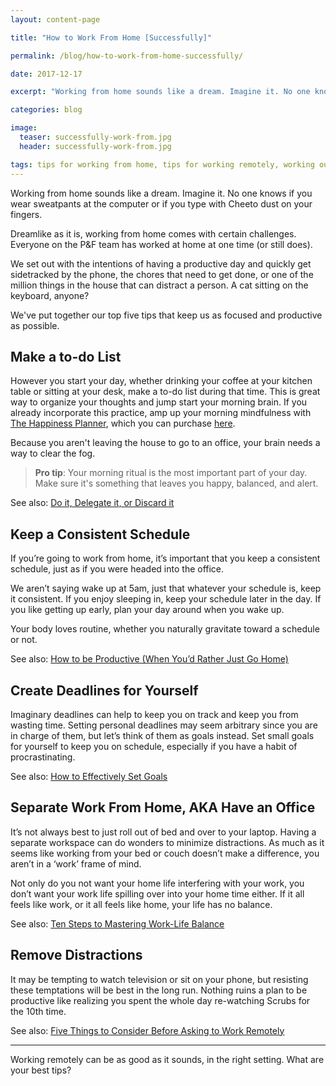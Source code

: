 ```yaml
---
layout: content-page

title: "How to Work From Home [Successfully]"

permalink: /blog/how-to-work-from-home-successfully/

date: 2017-12-17

excerpt: "Working from home sounds like a dream. Imagine it. No one knows if you wear sweatpants at the computer or if you type with Cheeto dust on your fingers."

categories: blog

image:
  teaser: successfully-work-from.jpg
  header: successfully-work-from.jpg

tags: tips for working from home, tips for working remotely, working outside the office, remote working advice
---
```


Working from home sounds like a dream. Imagine it. No one knows if you wear sweatpants at the computer or if you type with Cheeto dust on your fingers. 

Dreamlike as it is, working from home comes with certain challenges. Everyone on the P&F team has worked at home at one time (or still does). 

We set out with the intentions of having a productive day and quickly get sidetracked by the phone, the chores that need to get done, or one of the million things in the house that can distract a person. A cat sitting on the keyboard, anyone? 

We've put together our top five tips that keep us as focused and productive as possible. 

## Make a to-do List

However you start your day, whether drinking your coffee at your kitchen table or sitting at your desk, make a to-do list during that time. This is great way to organize your thoughts and jump start your morning brain. If you already incorporate this practice, amp up your morning mindfulness with [The Happiness Planner](/blog/can-this-planner-make-you-happier/), which you can purchase [here](https://thehappinessplanner.com/?aff=377).

Because you aren't leaving the house to go to an office, your brain needs a way to clear the fog. 

>**Pro tip**: Your morning ritual is the most important part of your day. Make sure it's something that leaves you happy, balanced, and alert.

See also: [Do it, Delegate it, or Discard it](/blog/do-it-delegate-it-or-discard-it/)

## Keep a Consistent Schedule

If you’re going to work from home, it’s important that you keep a consistent schedule, just as if you were headed into the office. 

We aren’t saying wake up at 5am, just that whatever your schedule is, keep it consistent. If you enjoy sleeping in, keep your schedule later in the day. If you like getting up early, plan your day around when you wake up. 

Your body loves routine, whether you naturally gravitate toward a schedule or not. 

See also: [How to be Productive (When You’d Rather Just Go Home)](/blog/how-to-be-productive-when-youd-rather-just-go-home/)

## Create Deadlines for Yourself

Imaginary deadlines can help to keep you on track and keep you from wasting time. Setting personal deadlines may seem arbitrary since you are in charge of them, but let’s think of them as goals instead. Set small goals for yourself to keep you on schedule, especially if you have a habit of procrastinating. 

See also: [How to Effectively Set Goals](/blog/how-to-effectively-set-goals/)

## Separate Work From Home, AKA Have an Office

It’s not always best to just roll out of bed and over to your laptop. Having a separate workspace can do wonders to minimize distractions. As much as it seems like working from your bed or couch doesn’t make a difference, you aren’t in a ‘work’ frame of mind. 

Not only do you not want your home life interfering with your work, you don’t want your work life spilling over into your home time either. If it all feels like work, or it all feels like home, your life has no balance. 

See also: [Ten Steps to Mastering Work-Life Balance](/blog/ten-steps-to-mastering-work-life-balance/)

## Remove Distractions

It may be tempting to watch television or sit on your phone, but resisting these temptations will be best in the long run. Nothing ruins a plan to be productive like realizing you spent the whole day re-watching Scrubs for the 10th time. 

See also: [Five Things to Consider Before Asking to Work Remotely](/blog/five-things-to-consider-before-asking-to-work-remotely/)

<hr class="secondary">

Working remotely can be as good as it sounds, in the right setting. What are your best tips? 

